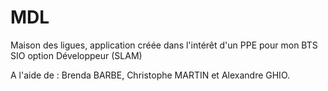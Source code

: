 MDL
===

Maison des ligues, application créée dans l'intérêt d'un PPE pour mon BTS SIO option Développeur (SLAM)

A l'aide de : Brenda BARBE, Christophe MARTIN et Alexandre GHIO.
